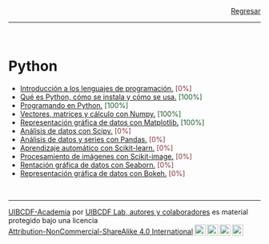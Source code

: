 <div style='text-align: right;'> <a href="../README.md">Regresar</a> </div>

-----

<br />

# Python

- [Introducción a los lenguajes de programación.](Lenguajes/Lenguajes.md) <span style="color:#823138">[0%]</span>
- [Qué es Python, cómo se instala y cómo se usa.](Python/Python.md) <span style="color:#185927">[100%]</span>
- [Programando en Python.](Programando/Programando.ipynb) <span style="color:#185927">[100%]</span>
- [Vectores, matrices y cálculo con Numpy.](Numpy/NumPy.ipynb) <span style="color:#185927">[100%]</span>
- [Representación gráfica de datos con Matplotlib.](Matplotlib/Matplotlib.ipynb) <span style="color:#185927">[100%]</span>
- [Análisis de datos con Scipy.](Scipy/Scipy.ipynb) <span style="color:#823138">[0%]</span>
- [Análisis de datos y series con Pandas.](Pandas/Pandas.ipynb) <span style="color:#823138">[0%]</span>
- [Aprendizaje automático con Scikit-learn.](Scikit-learn/Scikit-learn.ipynb) <span style="color:#823138">[0%]</span>
- [Procesamiento de imágenes con Scikit-image.](Scikit-image/Scikit-image.ipynb) <span style="color:#823138">[0%]</span>
- [Rentación gráfica de datos con Seaborn.](Seaborn/Seaborn.ipynb) <span style="color:#823138">[0%]</span>
- [Representación gráfica de datos con Bokeh.](Bokeh/Bokeh.ipynb) <span style="color:#823138">[0%]</span>


<br />

-------
<p xmlns:cc="http://creativecommons.org/ns#" xmlns:dct="http://purl.org/dc/terms/"><a property="dct:title" rel="cc:attributionURL" href="https://github.com/uibcdf/Academia">UIBCDF-Academia</a> por <a rel="cc:attributionURL dct:creator" property="cc:attributionName" href="https://github.com/uibcdf/Academia/graphs/contributors">UIBCDF Lab, autores y colaboradores</a> es material protegido bajo una licencia <a href="http://creativecommons.org/licenses/by-nc-sa/4.0/deed.es?ref=chooser-v1" target="_blank" rel="license noopener noreferrer" style="display:inline-block;">Attribution-NonCommercial-ShareAlike 4.0 International<img style="height:22px!important;margin-left:3px;vertical-align:text-bottom;" src="https://mirrors.creativecommons.org/presskit/icons/cc.svg?ref=chooser-v1"><img style="height:22px!important;margin-left:3px;vertical-align:text-bottom;" src="https://mirrors.creativecommons.org/presskit/icons/by.svg?ref=chooser-v1"><img style="height:22px!important;margin-left:3px;vertical-align:text-bottom;" src="https://mirrors.creativecommons.org/presskit/icons/nc.svg?ref=chooser-v1"><img style="height:22px!important;margin-left:3px;vertical-align:text-bottom;" src="https://mirrors.creativecommons.org/presskit/icons/sa.svg?ref=chooser-v1"></a></p>

